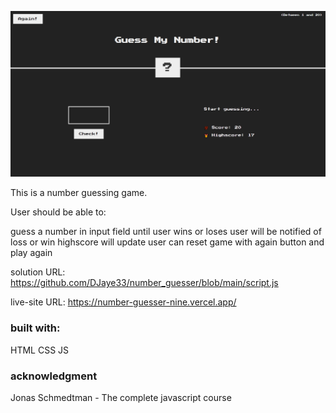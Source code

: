 ![game screenshot](/img/game_screenshot.PNG)

This is a number guessing game.

User should be able to:

guess a number in input field until user wins or loses
user will be notified of loss or win
highscore will update
user can reset game with again button and play again

solution URL: https://github.com/DJaye33/number_guesser/blob/main/script.js

live-site URL: https://number-guesser-nine.vercel.app/

### built with:

HTML
CSS
JS

### acknowledgment

Jonas Schmedtman - The complete javascript course
